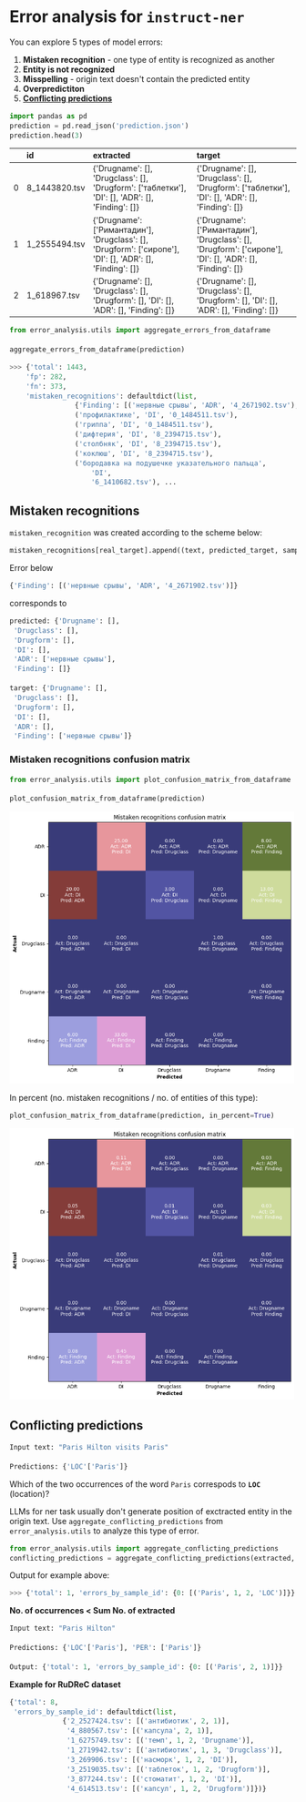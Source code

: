 # Error analysis for `instruct-ner`
You can explore 5 types of model errors:
1. **Mistaken recognition** - one type of entity is recognized as another
2. **Entity is not recognized**
3. **Misspelling** - origin text doesn't contain the predicted entity
4. **Overpredictiton**
5. **[Conflicting predictions](https://github.com/universal-ner/universal-ner/issues/19)**


```python
import pandas as pd
prediction = pd.read_json('prediction.json')
prediction.head(3)
```
|    | id            | extracted                                                                                                 | target                                                                                                    |
|---:|:--------------|:----------------------------------------------------------------------------------------------------------|:----------------------------------------------------------------------------------------------------------|
|  0 | 8_1443820.tsv | {'Drugname': [], 'Drugclass': [], 'Drugform': ['таблетки'], 'DI': [], 'ADR': [], 'Finding': []}           | {'Drugname': [], 'Drugclass': [], 'Drugform': ['таблетки'], 'DI': [], 'ADR': [], 'Finding': []}           |
|  1 | 1_2555494.tsv | {'Drugname': ['Римантадин'], 'Drugclass': [], 'Drugform': ['сиропе'], 'DI': [], 'ADR': [], 'Finding': []} | {'Drugname': ['Римантадин'], 'Drugclass': [], 'Drugform': ['сиропе'], 'DI': [], 'ADR': [], 'Finding': []} |
|  2 | 1_618967.tsv  | {'Drugname': [], 'Drugclass': [], 'Drugform': [], 'DI': [], 'ADR': [], 'Finding': []}                     | {'Drugname': [], 'Drugclass': [], 'Drugform': [], 'DI': [], 'ADR': [], 'Finding': []}   

```python
from error_analysis.utils import aggregate_errors_from_dataframe

aggregate_errors_from_dataframe(prediction)
```

```python
>>> {'total': 1443,
    'fp': 282,
    'fn': 373,
    'mistaken_recognitions': defaultdict(list,
                {'Finding': [('нервные срывы', 'ADR', '4_2671902.tsv'),
                ('профилактике', 'DI', '0_1484511.tsv'),
                ('гриппа', 'DI', '0_1484511.tsv'),
                ('дифтерия', 'DI', '8_2394715.tsv'),
                ('столбняк', 'DI', '8_2394715.tsv'),
                ('коклюш', 'DI', '8_2394715.tsv'),
                ('бородавка на подушечке указательного пальца',
                    'DI',
                    '6_1410682.tsv'), ...
```
## Mistaken recognitions
`mistaken_recognition` was created according to the scheme below: 
```python
mistaken_recognitions[real_target].append((text, predicted_target, sample_id))
```
Error below 
```python
{'Finding': [('нервные срывы', 'ADR', '4_2671902.tsv')]}
```
corresponds to
```python
predicted: {'Drugname': [],
 'Drugclass': [],
 'Drugform': [],
 'DI': [],
 'ADR': ['нервные срывы'],
 'Finding': []}

target: {'Drugname': [],
 'Drugclass': [],
 'Drugform': [],
 'DI': [],
 'ADR': [],
 'Finding': ['нервные срывы']}
```

### Mistaken recognitions confusion matrix
```python
from error_analysis.utils import plot_confusion_matrix_from_dataframe

plot_confusion_matrix_from_dataframe(prediction)
```

<img src="images/conf_matrix_base.png" alt="drawing" width="500"/>

In percent (no. mistaken recognitions / no. of entities of this type): 
```python
plot_confusion_matrix_from_dataframe(prediction, in_percent=True)
```
<img src="images/conf_matrix_percent.png" alt="drawing" width="500"/>

## Conflicting predictions
```python
Input text: "Paris Hilton visits Paris"

Predictions: {'LOC'['Paris']}
```
Which of the two occurrences of the word `Paris` correspods to **`LOC`** (location)?

LLMs for ner task usually don't generate position of exctracted entity in the origin text. Use `aggregate_conflicting_predictions` from `error_analysis.utils` to analyze this type of error.

```python
from error_analysis.utils import aggregate_conflicting_predictions
conflicting_predictions = aggregate_conflicting_predictions(extracted, texts)
```
Output for example above:
```python
>>> {'total': 1, 'errors_by_sample_id': {0: [('Paris', 1, 2, 'LOC')]}}
```

**No. of occurrences < Sum No. of extracted**

```python
Input text: "Paris Hilton"

Predictions: {'LOC'['Paris'], 'PER': ['Paris']}

Output: {'total': 1, 'errors_by_sample_id': {0: [('Paris', 2, 1)]}}
```


**Example for RuDReC dataset**
```python
{'total': 8,
 'errors_by_sample_id': defaultdict(list,
             {'2_2527424.tsv': [('антибиотик', 2, 1)],
              '4_880567.tsv': [('капсула', 2, 1)],
              '1_6275749.tsv': [('темп', 1, 2, 'Drugname')],
              '1_2719942.tsv': [('антибиотик', 1, 3, 'Drugclass')],
              '3_269906.tsv': [('насморк', 1, 2, 'DI')],
              '3_2519035.tsv': [('таблеток', 1, 2, 'Drugform')],
              '3_877244.tsv': [('стоматит', 1, 2, 'DI')],
              '4_614513.tsv': [('капсул', 1, 2, 'Drugform')]})}
```